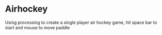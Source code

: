 # Airhockey
Using processing to create a single player air hockey game, hit space bar to start and mouse to move paddle
